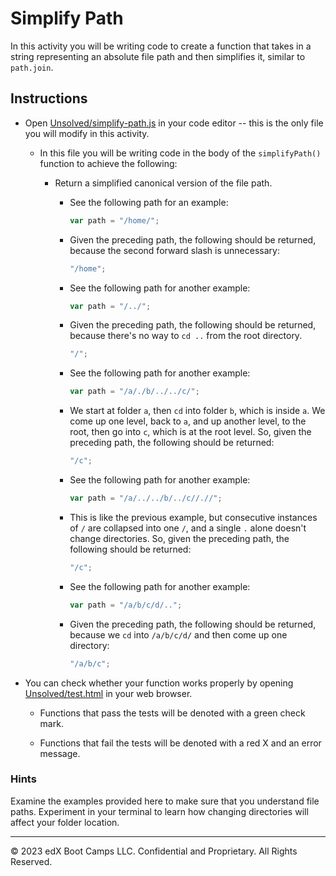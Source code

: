 # Simplify Path

In this activity you will be writing code to create a function that takes in a string representing an absolute file path and then simplifies it, similar to `path.join`.

## Instructions

* Open [Unsolved/simplify-path.js](Unsolved/simplify-path.js) in your code editor -- this is the only file you will modify in this activity.

  * In this file you will be writing code in the body of the `simplifyPath()` function to achieve the following:

    * Return a simplified canonical version of the file path.

      * See the following path for an example:

        ```js
        var path = "/home/";
        ```

      * Given the preceding path, the following should be returned, because the second forward slash is unnecessary:

        ```js
        "/home";
        ```

      * See the following path for another example:

        ```js
        var path = "/../";
        ```

      * Given the preceding path, the following should be returned, because there's no way to `cd ..` from the root directory.

        ```js
        "/";
        ```

      * See the following path for another example:

        ```js
        var path = "/a/./b/../../c/";
        ```

      * We start at folder `a`, then `cd` into folder `b`, which is inside `a`. We come up one level, back to `a`, and up another level, to the root, then go into `c`, which is at the root level. So, given the preceding path, the following should be returned:


        ```js
        "/c";
        ```

      * See the following path for another example:

        ```js
        var path = "/a/../../b/../c//.//";
        ```

      * This is like the previous example, but consecutive instances of `/` are collapsed into one `/`, and a single `.` alone doesn't change directories. So, given the preceding path, the following should be returned:

        ```js
        "/c";
        ```

      * See the following path for another example:

        ```js
        var path = "/a/b/c/d/..";
        ```

      * Given the preceding path, the following should be returned, because we `cd` into `/a/b/c/d/` and then come up one directory: 

        ```js
        "/a/b/c";
        ```

* You can check whether your function works properly by opening [Unsolved/test.html](Unsolved/test.html) in your web browser.

  * Functions that pass the tests will be denoted with a green check mark.

  * Functions that fail the tests will be denoted with a red X and an error message.

### Hints

Examine the examples provided here to make sure that you understand file paths. Experiment in your terminal to learn how changing directories will affect your folder location.

---
© 2023 edX Boot Camps LLC. Confidential and Proprietary. All Rights Reserved.
